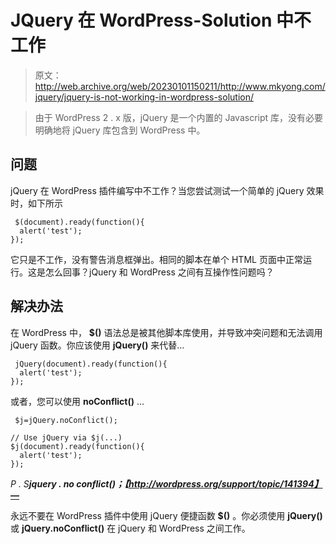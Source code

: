 # JQuery 在 WordPress-Solution 中不工作

> 原文：<http://web.archive.org/web/20230101150211/http://www.mkyong.com/jquery/jquery-is-not-working-in-wordpress-solution/>

> 由于 WordPress 2 . x 版，jQuery 是一个内置的 Javascript 库，没有必要明确地将 jQuery 库包含到 WordPress 中。

## 问题

jQuery 在 WordPress 插件编写中不工作？当您尝试测试一个简单的 jQuery 效果时，如下所示

```
 $(document).ready(function(){
  alert('test');
}); 
```

它只是不工作，没有警告消息框弹出。相同的脚本在单个 HTML 页面中正常运行。这是怎么回事？jQuery 和 WordPress 之间有互操作性问题吗？

## 解决办法

在 WordPress 中， **$()** 语法总是被其他脚本库使用，并导致冲突问题和无法调用 jQuery 函数。你应该使用 **jQuery()** 来代替…

```
 jQuery(document).ready(function(){
  alert('test');
}); 
```

或者，您可以使用 **noConflict()** …

```
 $j=jQuery.noConflict();

// Use jQuery via $j(...)
$j(document).ready(function(){
  alert('test');
}); 
```

*P . S**jquery . no conflict()；【http://wordpress.org/support/topic/141394】—***

永远不要在 WordPress 插件中使用 jQuery 便捷函数 **$()** 。你必须使用 **jQuery()** 或 **jQuery.noConflict()** 在 jQuery 和 WordPress 之间工作。

<input type="hidden" id="mkyong-current-postId" value="393">